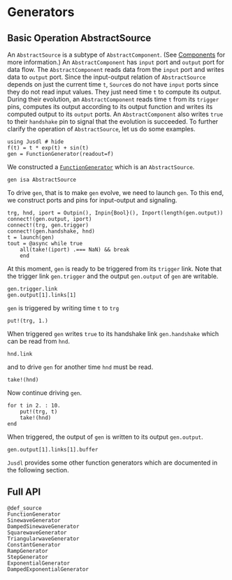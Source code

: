 # Generators

## Basic Operation AbstractSource
An `AbstractSource` is a subtype of `AbstractComponent`. (See [Components](@ref) for more information.) An `AbstractComponent` has `input` port and `output` port for data flow. The `AbstractComponent` reads data from the `input` port and writes data to `output` port. Since the input-output relation of `AbstractSource` depends on just the current time `t`, `Source`s do not have `input` ports since they do not read input values. They just need time `t` to compute its output. During their evolution, an `AbstractComponent` reads time `t` from its `trigger` pins, computes its output according to its output function and writes its computed output to its `output` ports. An `AbstractComponent` also writes `true` to their `handshake` pin to signal that the evolution is succeeded. To further clarify the operation of `AbstractSource`, let us do some examples. 

```@repl source_ex
using Jusdl # hide 
f(t) = t * exp(t) + sin(t)
gen = FunctionGenerator(readout=f)
```
We constructed a [`FunctionGenerator`](@ref) which is an `AbstractSource`.
```@repl source_ex
gen isa AbstractSource
```
To drive `gen`, that is to make `gen` evolve, we need to launch `gen`.  To this end, we construct ports and pins for input-output and signaling.
```@repl source_ex
trg, hnd, iport = Outpin(), Inpin{Bool}(), Inport(length(gen.output))
connect!(gen.output, iport)
connect!(trg, gen.trigger) 
connect!(gen.handshake, hnd)
t = launch(gen)
tout = @async while true 
    all(take!(iport) .=== NaN) && break 
    end
```
At this moment, `gen` is ready to be triggered from its `trigger` link. Note that the trigger link `gen.trigger` and the output `gen.output` of `gen` are writable. 
```@repl source_ex
gen.trigger.link
gen.output[1].links[1]
```
`gen` is triggered by writing time `t` to `trg`
```@repl source_ex
put!(trg, 1.)
```
When triggered `gen` writes `true` to its handshake link `gen.handshake` which can be read from `hnd`.
```@repl source_ex
hnd.link
```
and to drive `gen` for another time `hnd` must be read. 
```@repl source_ex
take!(hnd)
```
Now continue driving `gen`.
```@repl source_ex
for t in 2. : 10.
    put!(trg, t)
    take!(hnd)
end
```
When triggered, the output of `gen` is written to its output `gen.output`.
```@repl source_ex 
gen.output[1].links[1].buffer
```

`Jusdl` provides some other function generators which are documented in the following section.

## Full API 
```@docs
@def_source 
FunctionGenerator
SinewaveGenerator 
DampedSinewaveGenerator 
SquarewaveGenerator 
TriangularwaveGenerator 
ConstantGenerator 
RampGenerator 
StepGenerator 
ExponentialGenerator 
DampedExponentialGenerator 
```
